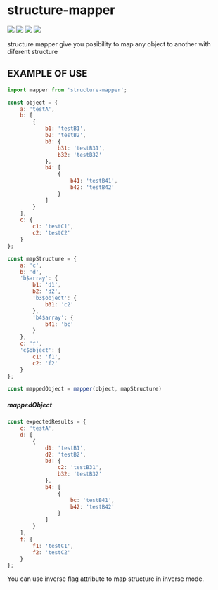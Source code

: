 # structure-mapper

<img src="https://img.shields.io/badge/build-passing-brightgreen.svg" />
<img src="https://img.shields.io/badge/coverage-100%25-brightgreen.svg" />
<img src="https://img.shields.io/badge/license-MIT-blue.svg" />
<img src="https://img.shields.io/badge/npm-v1.0.0-blue.svg" />

structure mapper give you posibility to map any object to another with diferent structure

## EXAMPLE OF USE

```js
import mapper from 'structure-mapper';

const object = {
    a: 'testA',
    b: [
        {
            b1: 'testB1',
            b2: 'testB2',
            b3: {
                b31: 'testB31',
                b32: 'testB32'
            },
            b4: [
                {
                    b41: 'testB41',
                    b42: 'testB42'
                }
            ]
        }
    ],
    c: {
        c1: 'testC1',
        c2: 'testC2'
    }
};

const mapStructure = {
    a: 'c',
    b: 'd',
    'b$array': {
        b1: 'd1',
        b2: 'd2',
        'b3$object': {
            b31: 'c2'
        },
        'b4$array': {
            b41: 'bc'
        }
    },
    c: 'f',
    'c$object': {
        c1: 'f1',
        c2: 'f2'
    }
};

const mappedObject = mapper(object, mapStructure)

```

##### mappedObject

```js
const expectedResults = {
    c: 'testA',
    d: [
        {
            d1: 'testB1',
            d2: 'testB2',
            b3: {
                c2: 'testB31',
                b32: 'testB32'
            },
            b4: [
                {
                    bc: 'testB41',
                    b42: 'testB42'
                }
            ]
        }
    ],
    f: {
        f1: 'testC1',
        f2: 'testC2'
    }
};
```

You can use inverse flag attribute to map structure in inverse mode.